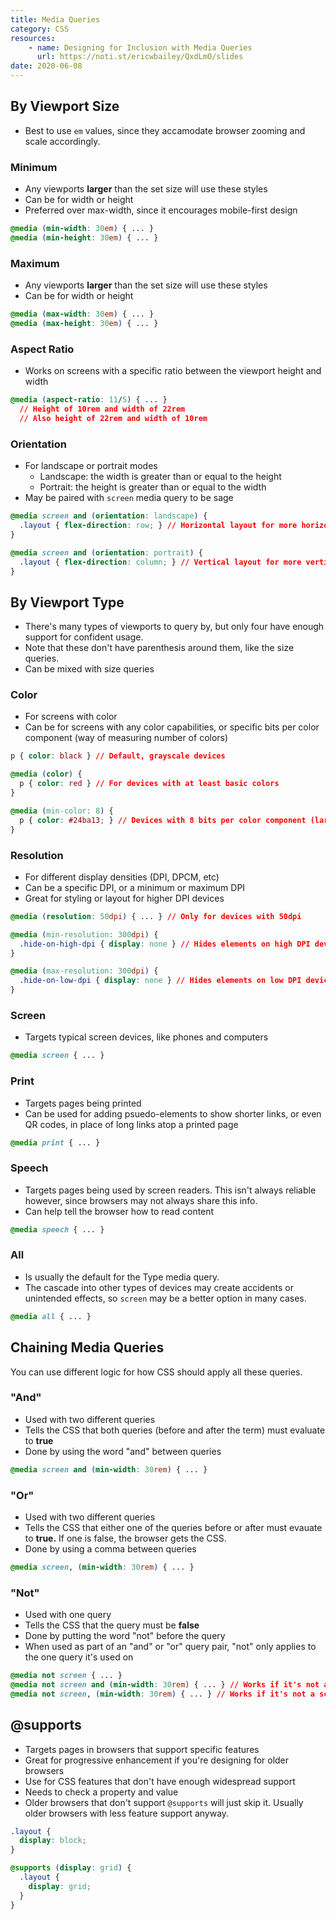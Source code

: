 ```yaml
---
title: Media Queries
category: CSS
resources:
    - name: Designing for Inclusion with Media Queries
      url: https://noti.st/ericwbailey/QxdLmO/slides
date: 2020-06-08
---
```


## By Viewport Size

* Best to use `em` values, since they accamodate browser zooming and scale accordingly.

### Minimum

* Any viewports **larger** than the set size will use these styles
* Can be for width or height
* Preferred over max-width, since it encourages mobile-first design

```css
@media (min-width: 30em) { ... }
@media (min-height: 30em) { ... }
```

### Maximum

* Any viewports **larger** than the set size will use these styles
* Can be for width or height

```css
@media (max-width: 30em) { ... }
@media (max-height: 30em) { ... }
```

### Aspect Ratio

* Works on screens with a specific ratio between the viewport height and width

```css
@media (aspect-ratio: 11/5) { ... }
  // Height of 10rem and width of 22rem
  // Also height of 22rem and width of 10rem
```

### Orientation

* For landscape or portrait modes
  - Landscape: the width is greater than or equal to the height
  - Portrait: the height is greater than or equal to the width
* May be paired with `screen` media query to be sage

```css
@media screen and (orientation: landscape) {
  .layout { flex-direction: row; } // Horizontal layout for more horizontal screens
}

@media screen and (orientation: portrait) {
  .layout { flex-direction: column; } // Vertical layout for more vertical screens
}
```

## By Viewport Type

* There's many types of viewports to query by, but only four have enough support for confident usage.
* Note that these don't have parenthesis around them, like the size queries.
* Can be mixed with size queries

### Color

* For screens with color
* Can be for screens with any color capabilities, or specific bits per color component (way of measuring number of colors)

```css
p { color: black } // Default, grayscale devices

@media (color) {
  p { color: red } // For devices with at least basic colors
}

@media (min-color: 8) {
  p { color: #24ba13; } // Devices with 8 bits per color component (larger color variety)
}
```

### Resolution

* For different display densities (DPI, DPCM, etc)
* Can be a specific DPI, or a minimum or maximum DPI
* Great for styling or layout for higher DPI devices

```css
@media (resolution: 50dpi) { ... } // Only for devices with 50dpi

@media (min-resolution: 300dpi) {
  .hide-on-high-dpi { display: none } // Hides elements on high DPI devices
}

@media (max-resolution: 300dpi) {
  .hide-on-low-dpi { display: none } // Hides elements on low DPI devices
}
```

### Screen

* Targets typical screen devices, like phones and computers

```css
@media screen { ... }
```

### Print

* Targets pages being printed
* Can be used for adding psuedo-elements to show shorter links, or even QR codes, in place of long links atop a printed page

```css
@media print { ... }
```

### Speech

* Targets pages being used by screen readers. This isn't always reliable however, since browsers may not always share this info.
* Can help tell the browser how to read content

```css
@media speech { ... }
```

### All

* Is usually the default for the Type media query.
* The cascade into other types of devices may create accidents or unintended effects, so `screen` may be a better option in many cases.

```css
@media all { ... }
```

## Chaining Media Queries

You can use different logic for how CSS should apply all these queries.

### "And"

* Used with two different queries
* Tells the CSS that both queries (before and after the term) must evaluate to **true**
* Done by using the word "and" between queries

```css
@media screen and (min-width: 30rem) { ... }
```

### "Or"

* Used with two different queries
* Tells the CSS that either one of the queries before or after must evauate to **true.** If one is false, the browser gets the CSS.
* Done by using a comma between queries

```css
@media screen, (min-width: 30rem) { ... }
```

### "Not"

* Used with one query
* Tells the CSS that the query must be **false**
* Done by putting the word "not" before the query
* When used as part of an "and" or "or" query pair, "not" only applies to the one query it's used on

```css
@media not screen { ... }
@media not screen and (min-width: 30rem) { ... } // Works if it's not a screen, AND the width is larger than 30rem
@media not screen, (min-width: 30rem) { ... } // Works if it's not a screen, OR the width is larger than 30rem
```

## @supports

* Targets pages in browsers that support specific features
* Great for progressive enhancement if you're designing for older browsers
* Use for CSS features that don't have enough widespread support
* Needs to check a property and value
* Older browsers that don't support `@supports` will just skip it. Usually older browsers with less feature support anyway.

```css
.layout {
  display: block;
}

@supports (display: grid) {
  .layout {
    display: grid;
  }
}
```
